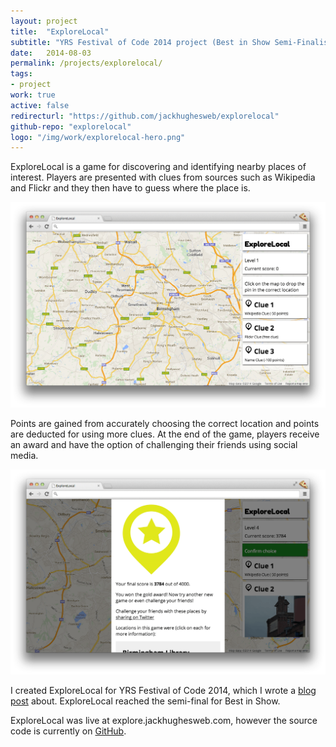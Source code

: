 ```yaml
---
layout: project
title:  "ExploreLocal"
subtitle: "YRS Festival of Code 2014 project (Best in Show Semi-Finalist) - a location-aware map game which provides clues to find nearby places of interest"
date:   2014-08-03
permalink: /projects/explorelocal/
tags:
- project
work: true
active: false
redirecturl: "https://github.com/jackhughesweb/explorelocal"
github-repo: "explorelocal"
logo: "/img/work/explorelocal-hero.png"
---
```


ExploreLocal is a game for discovering and identifying nearby places of interest. Players are presented with clues from sources such as Wikipedia and Flickr and they then have to guess where the place is.

![Screenshot](/img/work/explorelocal-screenshot.png)
 
Points are gained from accurately choosing the correct location and points are deducted for using more clues. At the end of the game, players receive an award and have the option of challenging their friends using social media.

![Screenshot](/img/work/explorelocal-screenshot2.png)

I created ExploreLocal for YRS Festival of Code 2014,  which I wrote a [blog post](/blog/yrs2014/) about. ExploreLocal reached the semi-final for Best in Show.

ExploreLocal was live at explore.jackhughesweb.com, however the source code is currently on [GitHub](https://github.com/jackhughesweb/explorelocal).